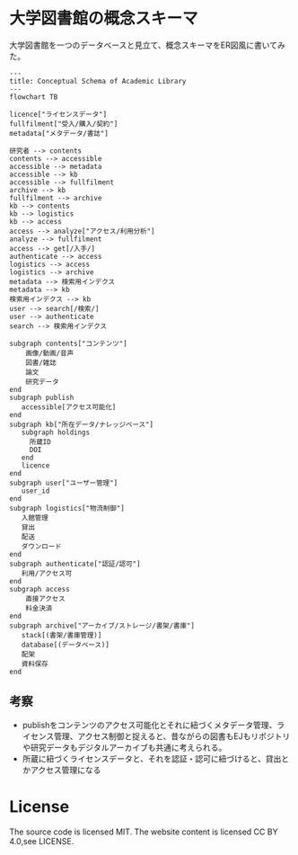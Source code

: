 # 大学図書館の概念スキーマ

大学図書館を一つのデータベースと見立て、概念スキーマをER図風に書いてみた。


```mermaid
---
title: Conceptual Schema of Academic Library
---
flowchart TB

licence["ライセンスデータ"]
fullfilment["受入/購入/契約"]
metadata["メタデータ/書誌"]

研究者 --> contents
contents --> accessible
accessible --> metadata
accessible --> kb
accessible --> fullfilment
archive --> kb
fullfilment --> archive
kb --> contents
kb --> logistics
kb --> access
access --> analyze["アクセス/利用分析"]
analyze --> fullfilment
access --> get[/入手/]
authenticate --> access
logistics --> access
logistics --> archive
metadata --> 検索用インデクス
metadata --> kb
検索用インデクス --> kb
user --> search[/検索/]
user --> authenticate
search --> 検索用インデクス

subgraph contents["コンテンツ"]
    画像/動画/音声
    図書/雑誌
    論文
    研究データ
end
subgraph publish
   accessible[アクセス可能化]
end
subgraph kb["所在データ/ナレッジベース"]
   subgraph holdings
     所蔵ID
     DOI
   end
   licence
end
subgraph user["ユーザー管理"]
   user_id
end
subgraph logistics["物流制御"]
   入館管理
   貸出
   配送
   ダウンロード
end 
subgraph authenticate["認証/認可"]
   利用/アクセス可
end
subgraph access
    直接アクセス
    料金決済
end 
subgraph archive["アーカイブ/ストレージ/書架/書庫"]
   stack[(書架/書庫管理)]
   database[(データベース)]
   配架
   資料保存
end  

```

## 考察

- publishをコンテンツのアクセス可能化とそれに紐づくメタデータ管理、ライセンス管理、アクセス制御と捉えると、昔ながらの図書もEJもリポジトリや研究データもデジタルアーカイブも共通に考えられる。
- 所蔵に紐づくライセンスデータと、それを認証・認可に紐づけると、貸出とかアクセス管理になる


# License
The source code is licensed MIT. The website content is licensed CC BY 4.0,see LICENSE.
